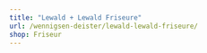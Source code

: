 ```yaml
---
title: "Lewald + Lewald Friseure"
url: /wennigsen-deister/lewald-lewald-friseure/
shop: Friseur
---
```

